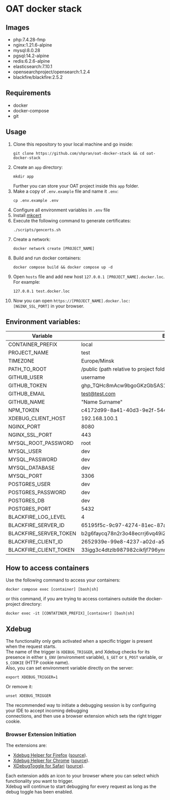 # OAT docker stack

## Images
* php:7.4.28-fmp
* nginx:1.21.6-alpine
* mysql:8.0.28
* pgsql:14.2-alpine
* redis:6.2.6-alpine
* elasticsearch:7.10.1
* opensearchproject/opensearch:1.2.4
* blackfire/blackfire:2.5.2

## Requirements
* docker
* docker-compose
* git

## Usage
1. Clone this repository to your local machine and go inside:
   ```shell
   git clone https://github.com/shpran/oat-docker-stack && cd oat-docker-stack
   ```
2. Create an `app` directory:
   ```shell
   mkdir app
   ```
   Further you can store your OAT project inside this `app` folder.
3. Make a copy of `.env.example` file and name it `.env`:
   ```shell
   cp .env.example .env
   ```
4. Configure all environment variables in `.env` file
5. Install [mkcert](https://github.com/FiloSottile/mkcert#installation)
6. Execute the following command to generate certificates:
   ```shell
   ./scripts/gencerts.sh
   ```
7. Create a network:
   ```shell
   docker network create [PROJECT_NAME]
   ```
8. Build and run docker containers:
   ```shell
   docker compose build && docker compose up -d
   ```
9. Open `hosts` file and add new host `127.0.0.1 [PROJECT_NAME].docker.loc`. For example:
   ```
   127.0.0.1 test.docker.loc
   ```
10. Now you can open `https://[PROJECT_NAME].docker.loc:[NGINX_SSL_PORT]` in your browser.

## Environment variables:
| Variable               | Example                                                          | Default |
|------------------------|------------------------------------------------------------------|---------|
| CONTAINER_PREFIX       | local                                                            | -       |
| PROJECT_NAME           | test                                                             | -       |
| TIMEZONE               | Europe/Minsk                                                     | -       |
| PATH_TO_ROOT           | /public (path relative to project folder)                        | -       |
| GITHUB_USER            | username                                                         | -       |
| GITHUB_TOKEN           | ghp_TQHc8mAcw9bgoGKzGbSAS1raSK9QSbOKJQ1Q                         | -       |
| GITHUB_EMAIL           | test@test.com                                                    | -       |
| GITHUB_NAME            | "Name Surname"                                                   | -       |
| NPM_TOKEN              | c4172d99-8a41-40d3-9e2f-54441bd1c0b0                             | -       |
| XDEBUG_CLIENT_HOST     | 192.168.100.1                                                    | -       |
| NGINX_PORT             | 8080                                                             | -       |
| NGINX_SSL_PORT         | 443                                                              | -       |
| MYSQL_ROOT_PASSWORD    | root                                                             | root    |
| MYSQL_USER             | dev                                                              | dev     |
| MYSQL_PASSWORD         | dev                                                              | dev     |
| MYSQL_DATABASE         | dev                                                              | dev     |
| MYSQL_PORT             | 3306                                                             | -       |
| POSTGRES_USER          | dev                                                              | dev     |
| POSTGRES_PASSWORD      | dev                                                              | dev     |
| POSTGRES_DB            | dev                                                              | dev     |
| POSTGRES_PORT          | 5432                                                             | -       |
| BLACKFIRE_LOG_LEVEL    | 4                                                                | -       |
| BLACKFIRE_SERVER_ID    | 65195f5c-9c97-4274-81ec-87a8ecab9bb4                             | -       |
| BLACKFIRE_SERVER_TOKEN | b2g6faycq78n2r3o48ecrrj6vq49i2ffquxoq7f520smtv8zramru8v00yk9q3hc | -       |
| BLACKFIRE_CLIENT_ID    | 2652939e-99e8-4237-a02d-a5c395d9f779                             | -       |
| BLACKFIRE_CLIENT_TOKEN | 33igg3c4dtzlb987982cikfjf796ynmhy60qsj6u1sj76l26dw5r5kclem8xdg69 | -       |

## How to access containers
Use the following command to access your containers:
```shell
docker compose exec [container] [bash|sh]
```
or this command, if you are trying to access containers outside the docker-project directory:
```shell
docker exec -it [CONTATINER_PREFIX]_[container] [bash|sh]
```

## Xdebug
The functionality only gets activated when a specific trigger is present when the request starts.  
The name of the trigger is `XDEBUG_TRIGGER`, and Xdebug checks for its presence in either `$_ENV` (environment variable),
`$_GET` or `$_POST` variable, or `$_COOKIE` (HTTP cookie name).  
Also, you can set environment variable directly on the server:
```shell
export XDEBUG_TRIGGER=1
```
Or remove it:
```shell
unset XDEBUG_TRIGGER
```

The recommended way to initiate a debugging session is by configuring your IDE to accept incoming debugging  
connections, and then use a browser extension which sets the right trigger cookie.

### Browser Extension Initiation
The extensions are:
* [Xdebug Helper for Firefox](https://addons.mozilla.org/en-GB/firefox/addon/xdebug-helper-for-firefox/) ([source](https://github.com/BrianGilbert/xdebug-helper-for-firefox)).
* [Xdebug Helper for Chrome](https://chrome.google.com/extensions/detail/eadndfjplgieldjbigjakmdgkmoaaaoc) ([source](https://github.com/mac-cain13/xdebug-helper-for-chrome)).
* [XDebugToggle for Safari](https://apps.apple.com/app/safari-xdebug-toggle/id1437227804?mt=12) ([source](https://github.com/kampfq/SafariXDebugToggle)).

Each extension adds an icon to your browser where you can select which functionality you want to trigger.  
Xdebug will continue to start debugging for every request as long as the debug toggle has been enabled.
